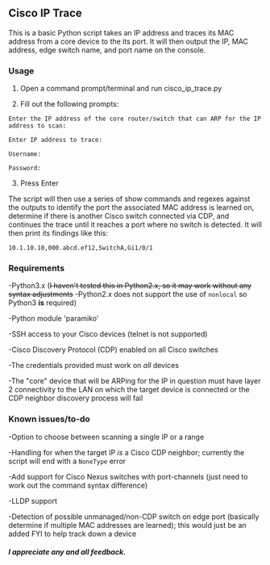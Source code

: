 ## Cisco IP Trace

This is a basic Python script takes an IP address and traces its MAC address from a core device to the its port. It will then output the IP, MAC address, edge switch name, and port name on the console.

### Usage

1. Open a command prompt/terminal and run cisco_ip_trace.py 

2. Fill out the following prompts:

```
Enter the IP address of the core router/switch that can ARP for the IP address to scan:

Enter IP address to trace:

Username:

Password:
```

3. Press Enter

The script will then use a series of show commands and regexes against the outputs to identify the port the associated MAC address is learned on, determine if there is another Cisco switch connected via CDP, and continues the trace until it reaches a port where no switch is detected. It will then print its findings like this:

`10.1.10.10,000.abcd.ef12,SwitchA,Gi1/0/1`

### Requirements

-Python3.x (~~I haven't tested this in Python2.x, so it may work without any syntax adjustments~~ -Python2.x does not support the use of `nonlocal` so Python3 **is** required)

-Python module 'paramiko'

-SSH access to your Cisco devices (telnet is not supported)

-Cisco Discovery Protocol (CDP) enabled on all Cisco switches 

-The credentials provided must work on *all* devices

-The "core" device that will be ARPing for the IP in question must have layer 2 connectivity to the LAN on which the target device is connected or the CDP neighbor discovery process will fail

### Known issues/to-do

-Option to choose between scanning a single IP or a range

-Handling for when the target IP *is* a Cisco CDP neighbor; currently the script will end with a `NoneType` error

-Add support for Cisco Nexus switches with port-channels (just need to work out the command syntax difference)

-LLDP support

-Detection of possible unmanaged/non-CDP switch on edge port (basically determine if multiple MAC addresses are learned); this would just be an added FYI to help track down a device


##### I appreciate any and all feedback.

